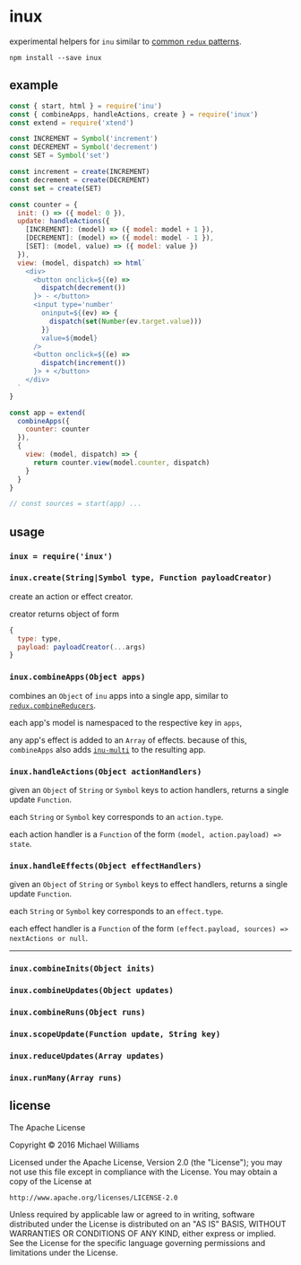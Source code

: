 # inux

experimental helpers for `inu` similar to [common `redux` patterns](http://redux.js.org/).

```shell
npm install --save inux
```

## example

```js
const { start, html } = require('inu')
const { combineApps, handleActions, create } = require('inux')
const extend = require('xtend')

const INCREMENT = Symbol('increment')
const DECREMENT = Symbol('decrement')
const SET = Symbol('set')

const increment = create(INCREMENT)
const decrement = create(DECREMENT)
const set = create(SET)

const counter = {
  init: () => ({ model: 0 }),
  update: handleActions({
    [INCREMENT]: (model) => ({ model: model + 1 }),
    [DECREMENT]: (model) => ({ model: model - 1 }),
    [SET]: (model, value) => ({ model: value })
  }),
  view: (model, dispatch) => html`
    <div>
      <button onclick=${(e) =>
        dispatch(decrement())
      }> - </button>
      <input type='number'
        oninput=${(ev) => {
          dispatch(set(Number(ev.target.value)))
        }}
        value=${model}
      />
      <button onclick=${(e) =>
        dispatch(increment())
      }> + </button>
    </div>
  `
}

const app = extend(
  combineApps({
    counter: counter
  }),
  {
    view: (model, dispatch) => {
      return counter.view(model.counter, dispatch)
    }
  }
}

// const sources = start(app) ...
```

## usage

### `inux = require('inux')`

### `inux.create(String|Symbol type, Function payloadCreator)`

create an action or effect creator.

creator returns object of form

```js
{
  type: type,
  payload: payloadCreator(...args)
}
```

### `inux.combineApps(Object apps)`

combines an `Object` of `inu` apps into a single app, similar to [`redux.combineReducers`](http://redux.js.org/docs/api/combineReducers.html).

each app's model is namespaced to the respective key in `apps`,

any app's effect is added to an `Array` of effects. because of this, `combineApps` also adds [`inu-multi`](https://github.com/ahdinosaur/inu-multi/blob/master/index.js) to the resulting app.

### `inux.handleActions(Object actionHandlers)`

given an `Object` of `String` or `Symbol` keys to action handlers, returns a single update `Function`.

each `String` or `Symbol` key corresponds to an `action.type`.

each action handler is a `Function` of the form `(model, action.payload) => state`.

### `inux.handleEffects(Object effectHandlers)`

given an `Object` of `String` or `Symbol` keys to effect handlers, returns a single update `Function`.

each `String` or `Symbol` key corresponds to an `effect.type`.

each effect handler is a `Function` of the form `(effect.payload, sources) => nextActions or null`.

---

### `inux.combineInits(Object inits)`

### `inux.combineUpdates(Object updates)`

### `inux.combineRuns(Object runs)`

### `inux.scopeUpdate(Function update, String key)`

### `inux.reduceUpdates(Array updates)`

### `inux.runMany(Array runs)`

## license

The Apache License

Copyright &copy; 2016 Michael Williams

Licensed under the Apache License, Version 2.0 (the "License");
you may not use this file except in compliance with the License.
You may obtain a copy of the License at

    http://www.apache.org/licenses/LICENSE-2.0

Unless required by applicable law or agreed to in writing, software
distributed under the License is distributed on an "AS IS" BASIS,
WITHOUT WARRANTIES OR CONDITIONS OF ANY KIND, either express or implied.
See the License for the specific language governing permissions and
limitations under the License.
